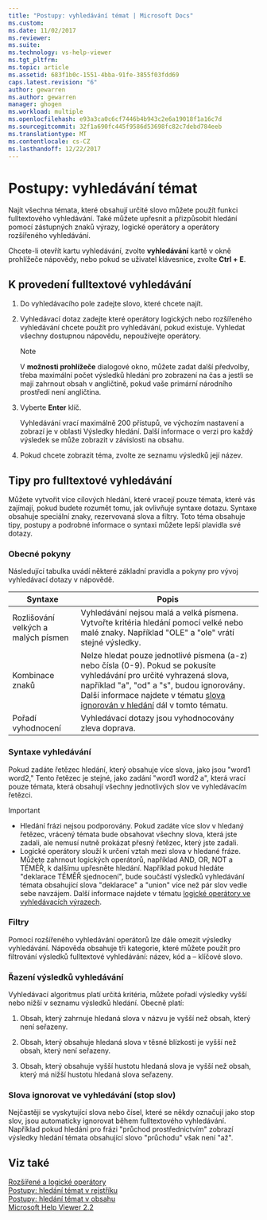 ```yaml
---
title: "Postupy: vyhledávání témat | Microsoft Docs"
ms.custom: 
ms.date: 11/02/2017
ms.reviewer: 
ms.suite: 
ms.technology: vs-help-viewer
ms.tgt_pltfrm: 
ms.topic: article
ms.assetid: 683f1b0c-1551-4bba-91fe-3855f03fdd69
caps.latest.revision: "6"
author: gewarren
ms.author: gewarren
manager: ghogen
ms.workload: multiple
ms.openlocfilehash: e93a3ca0c6cf7446b4b943c2e6a19018f1a16c7d
ms.sourcegitcommit: 32f1a690fc445f9586d53698fc82c7debd784eeb
ms.translationtype: MT
ms.contentlocale: cs-CZ
ms.lasthandoff: 12/22/2017
---
```

# <a name="how-to-search-for-topics"></a>Postupy: vyhledávání témat
Najít všechna témata, které obsahují určité slovo můžete použít funkci fulltextového vyhledávání. Také můžete upřesnit a přizpůsobit hledání pomocí zástupných znaků výrazy, logické operátory a operátory rozšířeného vyhledávání.  
  
Chcete-li otevřít kartu vyhledávání, zvolte **vyhledávání** kartě v okně prohlížeče nápovědy, nebo pokud se uživatel klávesnice, zvolte **Ctrl + E**.  
  
## <a name="to-perform-a-full-text-search"></a>K provedení fulltextové vyhledávání 
1.  Do vyhledávacího pole zadejte slovo, které chcete najít.  
  
2.  Vyhledávací dotaz zadejte které operátory logických nebo rozšířeného vyhledávání chcete použít pro vyhledávání, pokud existuje. Vyhledat všechny dostupnou nápovědu, nepoužívejte operátory.  
  
    > [!NOTE]
    >  V **možnosti prohlížeče** dialogové okno, můžete zadat další předvolby, třeba maximální počet výsledků hledání pro zobrazení na čas a jestli se mají zahrnout obsah v angličtině, pokud vaše primární národního prostředí není angličtina.  
  
3.  Vyberte **Enter** klíč.  
  
     Vyhledávání vrací maximálně 200 přístupů, ve výchozím nastavení a zobrazí je v oblasti Výsledky hledání. Další informace o verzi pro každý výsledek se může zobrazit v závislosti na obsahu.  
  
4.  Pokud chcete zobrazit téma, zvolte ze seznamu výsledků její název.

## <a name="full-text-search-tips"></a>Tipy pro fulltextové vyhledávání
Můžete vytvořit více cílových hledání, které vracejí pouze témata, které vás zajímají, pokud budete rozumět tomu, jak ovlivňuje syntaxe dotazu. Syntaxe obsahuje speciální znaky, rezervovaná slova a filtry. Toto téma obsahuje tipy, postupy a podrobné informace o syntaxi můžete lepší plavidla své dotazy.
  
### <a name="general-guidelines"></a>Obecné pokyny  
Následující tabulka uvádí některé základní pravidla a pokyny pro vývoj vyhledávací dotazy v nápovědě.  
  
|Syntaxe|Popis|  
|------------|-----------------|  
|Rozlišování velkých a malých písmen|Vyhledávání nejsou malá a velká písmena. Vytvořte kritéria hledání pomocí velké nebo malé znaky. Například "OLE" a "ole" vrátí stejné výsledky.|  
|Kombinace znaků|Nelze hledat pouze jednotlivé písmena (a-z) nebo čísla (0-9). Pokud se pokusíte vyhledávání pro určité vyhrazená slova, například "a", "od" a "s", budou ignorovány. Další informace najdete v tématu [slova ignorován v hledání](#stopwords) dál v tomto tématu.|  
|Pořadí vyhodnocení|Vyhledávací dotazy jsou vyhodnocovány zleva doprava.|  
  
### <a name="search-syntax"></a>Syntaxe vyhledávání  
Pokud zadáte řetězec hledání, který obsahuje více slova, jako jsou "word1 word2," Tento řetězec je stejné, jako zadání "word1 word2 a", která vrací pouze témata, která obsahují všechny jednotlivých slov ve vyhledávacím řetězci.  
  
> [!IMPORTANT]
> - Hledání frázi nejsou podporovány. Pokud zadáte více slov v hledaný řetězec, vrácený témata bude obsahovat všechny slova, která jste zadali, ale nemusí nutně prokázat přesný řetězec, který jste zadali.  
> - Logické operátory slouží k určení vztah mezi slova v hledané fráze. Můžete zahrnout logických operátorů, například AND, OR, NOT a TÉMĚŘ, k dalšímu upřesněte hledání. Například pokud hledáte "deklarace TÉMĚŘ sjednocení", bude součástí výsledků vyhledávání témata obsahující slova "deklarace" a "union" více než pár slov vedle sebe navzájem. Další informace najdete v tématu [logické operátory ve vyhledávacích výrazech](../ide/logical-operators-in-search-expressions.md).  
  
### <a name="filters"></a>Filtry  
Pomocí rozšířeného vyhledávání operátorů lze dále omezit výsledky vyhledávání. Nápověda obsahuje tři kategorie, které můžete použít pro filtrování výsledků fulltextové vyhledávání: název, kód a – klíčové slovo.
  
### <a name="ranking-of-search-results"></a>Řazení výsledků vyhledávání  
Vyhledávací algoritmus platí určitá kritéria, můžete pořadí výsledky vyšší nebo nižší v seznamu výsledků hledání. Obecně platí:  
  
1.  Obsah, který zahrnuje hledaná slova v názvu je vyšší než obsah, který není seřazeny.  
  
2.  Obsah, který obsahuje hledaná slova v těsné blízkosti je vyšší než obsah, který není seřazeny.  
  
3.  Obsah, který obsahuje vyšší hustotu hledaná slova je vyšší než obsah, který má nižší hustotu hledaná slova seřazeny.  
  
### <a name="stopwords">Slova ignorovat ve vyhledávání (stop slov)</a>
Nejčastěji se vyskytující slova nebo čísel, které se někdy označují jako stop slov, jsou automaticky ignorovat během fulltextového vyhledávání. Například pokud hledání pro frázi "průchod prostřednictvím" zobrazí výsledky hledání témata obsahující slovo "průchodu" však není "až".  
  
## <a name="see-also"></a>Viz také
[Rozšířené a logické operátory](../ide/logical-operators-in-search-expressions.md)  
[Postupy: hledání témat v rejstříku](../ide/how-to-find-topics-in-the-index.md)  
[Postupy: hledání témat v obsahu](../ide/how-to-find-topics-in-the-table-of-contents.md)  
[Microsoft Help Viewer 2.2](../ide/microsoft-help-viewer.md)